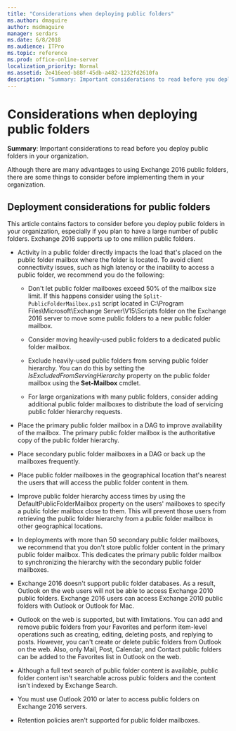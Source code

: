 ```yaml
---
title: "Considerations when deploying public folders"
ms.author: dmaguire
author: msdmaguire
manager: serdars
ms.date: 6/8/2018
ms.audience: ITPro
ms.topic: reference
ms.prod: office-online-server
localization_priority: Normal
ms.assetid: 2e416eed-b88f-45db-a482-1232fd2610fa
description: "Summary: Important considerations to read before you deploy public folders in your organization."
---
```


# Considerations when deploying public folders

 **Summary**: Important considerations to read before you deploy public folders in your organization.
  
Although there are many advantages to using Exchange 2016 public folders, there are some things to consider before implementing them in your organization.
  
## Deployment considerations for public folders

This article contains factors to consider before you deploy public folders in your organization, especially if you plan to have a large number of public folders. Exchange 2016 supports up to one million public folders.
  
- Activity in a public folder directly impacts the load that's placed on the public folder mailbox where the folder is located. To avoid client connectivity issues, such as high latency or the inability to access a public folder, we recommend you do the following:
    
  - Don't let public folder mailboxes exceed 50% of the mailbox size limit. If this happens consider using the  `Split-PublicFolderMailbox.ps1` script located in C:\Program Files\Microsoft\Exchange Server\V15\Scripts folder on the Exchange 2016 server to move some public folders to a new public folder mailbox. 
    
  - Consider moving heavily-used public folders to a dedicated public folder mailbox.
    
  - Exclude heavily-used public folders from serving public folder hierarchy. You can do this by setting the  _IsExcludedFromServingHierarchy_ property on the public folder mailbox using the **Set-Mailbox** cmdlet. 
    
  - For large organizations with many public folders, consider adding additional public folder mailboxes to distribute the load of servicing public folder hierarchy requests.
    
- Place the primary public folder mailbox in a DAG to improve availability of the mailbox. The primary public folder mailbox is the authoritative copy of the public folder hierarchy.
    
- Place secondary public folder mailboxes in a DAG or back up the mailboxes frequently.
    
- Place public folder mailboxes in the geographical location that's nearest the users that will access the public folder content in them.
    
- Improve public folder hierarchy access times by using the DefaultPublicFolderMailbox property on the users' mailboxes to specify a public folder mailbox close to them. This will prevent those users from retrieving the public folder hierarchy from a public folder mailbox in other geographical locations.
    
- In deployments with more than 50 secondary public folder mailboxes, we recommend that you don't store public folder content in the primary public folder mailbox. This dedicates the primary public folder mailbox to synchronizing the hierarchy with the secondary public folder mailboxes.
    
- Exchange 2016 doesn't support public folder databases. As a result, Outlook on the web users will not be able to access Exchange 2010 public folders. Exchange 2016 users can access Exchange 2010 public folders with Outlook or Outlook for Mac.
    
- Outlook on the web is supported, but with limitations. You can add and remove public folders from your Favorites and perform item-level operations such as creating, editing, deleting posts, and replying to posts. However, you can't create or delete public folders from Outlook on the web. Also, only Mail, Post, Calendar, and Contact public folders can be added to the Favorites list in Outlook on the web.
    
- Although a full text search of public folder content is available, public folder content isn't searchable across public folders and the content isn't indexed by Exchange Search.
    
- You must use Outlook 2010 or later to access public folders on Exchange 2016 servers.
    
- Retention policies aren't supported for public folder mailboxes.
    

